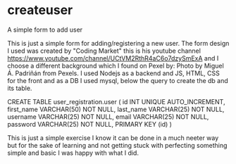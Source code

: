 # createuser
A simple form to add user

This is just a simple form for adding/registering a new user. The form design I used was created by "Coding Market"
this is his youtube channel https://www.youtube.com/channel/UCtVM2RthR4aC6o7dzySmExA and I choose a different 
background which I found on Pexel by: Photo by Miguel Á. Padriñán from Pexels. I used Nodejs as a backend and 
JS, HTML, CSS for the front and as a DB I used mysql, below the query to create the db and its table.

CREATE TABLE user_registration.user (
id INT UNIQUE AUTO_INCREMENT,
first_name VARCHAR(50) NOT NULL,
last_name VARCHAR(25) NOT NULL,
username VARCHAR(25) NOT NULL,
email VARCHAR(25) NOT NULL,
password VARCHAR(25) NOT NULL,
PRIMARY KEY (id)
)

This is just a simple exercise I know it can be done in a much neeter way but for the sake of learning and not 
getting stuck with perfecting something simple and basic I was happy with what I did.


